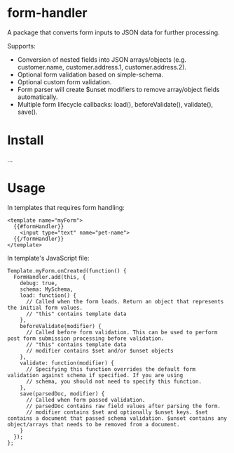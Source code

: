 # form-handler

A package that converts form inputs to JSON data for further processing.

Supports:

* Conversion of nested fields into JSON arrays/objects (e.g. customer.name, customer.address.1, customer.address.2). 
* Optional form validation based on simple-schema.
* Optional custom form validation.
* Form parser will create $unset modifiers to remove array/object fields automatically. 
* Multiple form lifecycle callbacks: load(), beforeValidate(), validate(), save().

# Install

...

# Usage

In templates that requires form handling:

    <template name="myForm">
      {{#formHandler}}
        <input type="text" name="pet-name">
      {{/formHandler}}
    </template>

In template's JavaScript file:

    Template.myForm.onCreated(function() {
      FormHandler.add(this, {
        debug: true,
        schema: MySchema,
        load: function() {
          // Called when the form loads. Return an object that represents the initial form values.  
          // "this" contains template data
        },
        beforeValidate(modifier) {
          // Called before form validation. This can be used to perform post form submission processing before validation.
          // "this" contains template data
          // modifier contains $set and/or $unset objects
        },
        validate: function(modifier) {
          // Specifying this function overrides the default form validation against schema if specified. If you are using
          // schema, you should not need to specify this function.
        },
        save(parsedDoc, modifier) {
          // Called when form passed validation.
          // parsedDoc contains raw field values after parsing the form.
          // modifier contains $set and optionally $unset keys. $set contains a document that passed schema validation. $unset contains any object/arrays that needs to be removed from a document.
        }
      });
    };

